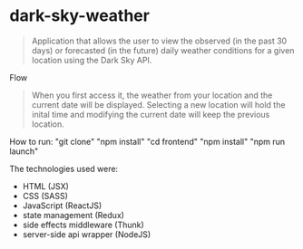 # dark-sky-weather

> Application that allows the user to view the observed (in the past 30 days) or forecasted (in the future) daily weather conditions for a given location using the Dark Sky API.

Flow
> When you first access it, the weather from your location and the current date will be displayed. 
> Selecting a new location will hold the inital time and modifying the current date will keep the previous location.

How to run:
  "git clone"
  "npm install"
  "cd frontend"
  "npm install"
  "npm run launch"

The technologies used were:
- HTML (JSX)
- CSS (SASS)
- JavaScript (ReactJS)
- state management (Redux)
- side effects middleware (Thunk)
- server-side api wrapper (NodeJS)

